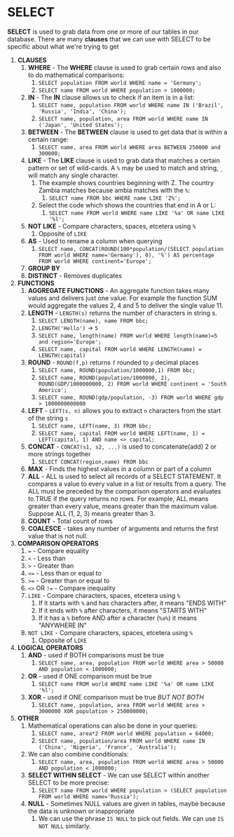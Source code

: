 # SELECT

**SELECT** is used to grab data from one or more of our tables in our database.  There are many **clauses** that we can use with SELECT to be specific about what we're trying to get

1. **CLAUSES**
   1. **WHERE** - The **WHERE** clause is used to grab certain rows and also to do mathematical comparisons:
       1. `SELECT population FROM world WHERE name = 'Germany';`
       2. `SELECT name FROM world WHERE population > 1000000;`
   2. **IN** -  The **IN** clause allows us to check if an item is in a list:
       1. `SELECT name, population FROM world WHERE name IN ('Brazil', 'Russia', 'India', 'China');`
       2. `SELECT name, population, area FROM world WHERE name IN ('Japan', 'United States');`
   3. **BETWEEN** - The **BETWEEN** clause is used to get data that is within a certain range:
       1. `SELECT name, area FROM world WHERE area BETWEEN 250000 and 300000;`
   4. **LIKE** - The **LIKE** clause is used to grab data that matches a certain pattern or set of wild-cards.  A `%` may be used to match and string, `_` will match any single character. 
      1. The example shows countries beginning with Z. The country Zambia matches because ambia matches with the `%`:
         1. `SELECT name FROM bbc WHERE name LIKE 'Z%';`
      2. Select the code which shows the countries that end in A or L:
         1. `SELECT name FROM world WHERE name LIKE '%a' OR name LIKE '%l';`
   5. **NOT LIKE** - Compare characters, spaces, etcetera using `%`
      1. Opposite of `LIKE`
   6. **AS** - Used to rename a column when querying
      1. `SELECT name, CONCAT(ROUND(100*population/(SELECT population FROM world WHERE name='Germany'), 0), '%') AS percentage FROM world WHERE continent='Europe';`
   7. **GROUP BY**
   8. **DISTINCT** - Removes duplicates
2. **FUNCTIONS**
   1. **AGGREGATE FUNCTIONS** - An aggregate function takes many values and delivers just one value. For example the function SUM would aggregate the values 2, 4 and 5 to deliver the single value 11.
   2. **LENGTH** - `LENGTH(s)` returns the number of characters in string s.
      1. `SELECT LENGTH(name), name FROM bbc;`
      2. `LENGTH('Hello')` -> `5`
      3. `SELECT name, length(name) FROM world WHERE length(name)=5 and region='Europe';`
      4. `SELECT name, capital FROM world WHERE LENGTH(name) = LENGTH(capital)`
   3. **ROUND** - `ROUND(f,p)` returns `f` rounded to `p` decimal places
      1. `SELECT name, ROUND(population/1000000,1) FROM bbc;`
      2. `SELECT name, ROUND(population/1000000, 2), ROUND(GDP/1000000000, 2) FROM world WHERE continent = 'South America';`
      3. `SELECT name, ROUND(gdp/population, -3) FROM world WHERE gdp > 1000000000000`
   4. **LEFT** - `LEFT(s, n)` allows you to extract `n` characters from the start of the string `s`
       1. `SELECT name, LEFT(name, 3) FROM bbc;`
       2. `SELECT name, capital FROM world WHERE LEFT(name, 1) = LEFT(capital, 1) AND name <> capital;`
   5. **CONCAT** - `CONCAT(s1, s2, ...)` is used to concatenate(add) 2 or more strings together
      1. `SELECT CONCAT(region,name) FROM bbc`
   6. **MAX** - Finds the highest values in a column or part of a column
   7. **ALL** - ALL is used to select all records of a SELECT STATEMENT. It compares a value to every value in a list or results from a query. The ALL must be preceded by the comparison operators and evaluates to TRUE if the query returns no rows. For example, ALL means greater than every value, means greater than the maximum value. Suppose ALL (1, 2, 3) means greater than 3.
   8. **COUNT** - Total count of rows
   9. **COALESCE** - takes any number of arguments and returns the first value that is not null.
3. **COMPARISON OPERATORS**
   1. `=` - Compare equality
   2. `<` - Less than
   3. `>` - Greater than
   4. `<=` - Less than or equal to
   5. `>=` - Greater than or equal to
   6. `<>` OR `!=` - Compare inequality
   7. `LIKE` - Compare characters, spaces, etcetera using `%`
      1. If it starts with `%` and has characters after, it means "ENDS WITH"
      2. If it ends with `%` after characters, it means "STARTS WITH"
      3. If it has a `%` before AND after a character (`%a%`) it means "ANYWHERE IN"
   8. `NOT LIKE` - Compare characters, spaces, etcetera using `%`
      1. Opposite of `LIKE` 
4. **LOGICAL OPERATORS**
   1. **AND** - used if BOTH comparisons must be true
      1. `SELECT name, area, population FROM world WHERE area > 50000 AND population < 1000000;`
   2. **OR** - used if ONE comparison must be true
      1. `SELECT name FROM world WHERE name LIKE '%a' OR name LIKE '%l';`
   3. **XOR** - used if ONE comparison must be true *BUT NOT BOTH*
      1. `SELECT name, population, area FROM world WHERE area > 3000000 XOR population > 250000000;` 
5. **OTHER**
   1. Mathematical operations can also be done in your queries:
      1. `SELECT name, area*2 FROM world WHERE population = 64000;`
      2. `SELECT name, population/area FROM world WHERE name IN ('China', 'Nigeria', 'France', 'Australia');`
   2. We can also combine conditionals:
      1. `SELECT name, area, population FROM world WHERE area > 50000 AND population < 1000000;`
   3. **SELECT WITHIN SELECT** - We can use SELECT within another SELECT to be more precise:
      1. `SELECT name FROM world WHERE population > (SELECT population FROM world WHERE name='Russia');`
   4. **NULL** - Sometimes NULL values are given in tables, maybe because the data is unknown or inappropriate
      1. We can use the phrase `IS NULL` to pick out fields. We can use `IS NOT NULL` similarly.